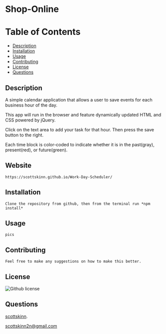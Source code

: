 

# Shop-Online

# Table of Contents

- [Description](#description)
- [Installation](#installation)
- [Usage](#usage)
- [Contributing](#contributing)
- [License](#license)
- [Questions](#github)

## Description

A simple calendar application that allows a user to save events for each business hour of the day.

This app will run in the browser and feature dynamically updated HTML and CSS powered by jQuery.

Click on the text area to add your task for that hour. Then press the save button to the right.

Each time block is color-coded to indicate whether it is in the past(gray), present(red), or future(green).

## Website

    https://scottskinn.github.io/Work-Day-Scheduler/

## Installation

    Clone the repository from github, then from the terminal run *npm install* 

## Usage

    pics

## Contributing

    Feel free to make any suggestions on how to make this better.

## License

 ![Github license](https://img.shields.io/badge/licence-MIT-blue.svg)

## Questions

[scottskinn](https://github.com/scottskinn/).

[scottskinn2n@gmail.com](mailto:scottskinn2n@gmail.com)
